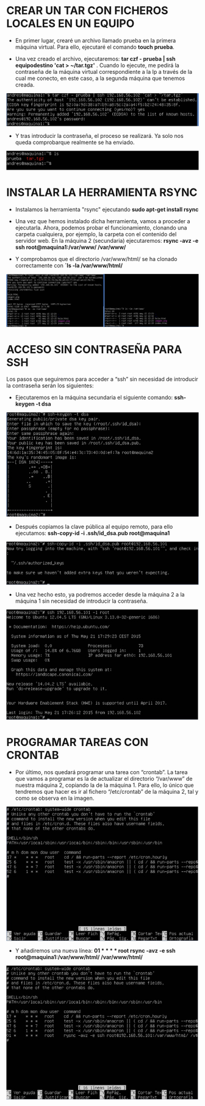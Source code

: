 # CREAR UN TAR CON FICHEROS LOCALES EN UN EQUIPO

* En primer lugar, crearé un archivo llamado prueba en la primera máquina virtual. Para ello, ejecutaré el comando **touch prueba**.

* Una vez creado el archivo, ejecutaremos: **tar czf - prueba | ssh equipodestino 'cat > ~/tar.tgz'** . Cuando lo ejecute, me pedirá la contraseña de la máquina virtual correspondiente a la Ip a través de la cual me conecto, en este caso, a la segunda máquina que tenemos creada.

![img](https://github.com/manolotello7/SWAP14-15/blob/master/Im%C3%A1genes/Pr%C3%A1ctica2/tar.jpg)

* Y tras introducir la contraseña, el proceso se realizará. Ya solo nos queda comprobarque realmente se ha enviado.

![img](https://github.com/manolotello7/SWAP14-15/blob/master/Im%C3%A1genes/Pr%C3%A1ctica2/tar2.jpg)


# INSTALAR LA HERRAMIENTA RSYNC

* Instalamos la herramienta "rsync" ejecutando **sudo apt-get install rsync**

* Una vez que hemos instalado dicha herramienta, vamos a proceder a ejecutarla. Ahora, podemos probar el funcionamiento, clonando una carpeta cualquiera, por ejemplo, la carpeta con el contenido del servidor web. En la máquina 2 (secundaria) ejecutaremos:                        **rsync -avz -e ssh root@maquina1:/var/www/ /var/www/**

* Y comprobamos que el directorio /var/www/html/ se ha clonado correctamente con **´ls -la /var/www/html/**

![img](https://github.com/manolotello7/SWAP14-15/blob/master/Im%C3%A1genes/Pr%C3%A1ctica2/clonado-maquina2.jpg)

# ACCESO SIN CONTRASEÑA PARA SSH

Los pasos que seguiremos para acceder a “ssh” sin necesidad de introducir la contraseña serán los siguientes:

* Ejecutaremos en la máquina secundaria el siguiente comando: **ssh-keygen -t dsa**

![img](https://github.com/manolotello7/SWAP14-15/blob/master/Im%C3%A1genes/Pr%C3%A1ctica2/clave-maquina2.jpg)

* Después copiamos la clave pública al equipo remoto, para ello ejecutamos: **ssh-copy-id -i .ssh/id_dsa.pub root@maquina1**

![img](https://github.com/manolotello7/SWAP14-15/blob/master/Im%C3%A1genes/Pr%C3%A1ctica2/ssh-maquina2.jpg)

* Una vez hecho esto, ya podremos acceder desde la máquina 2 a la máquina 1 sin necesidad de introducir la contraseña.

![img](https://github.com/manolotello7/SWAP14-15/blob/master/Im%C3%A1genes/Pr%C3%A1ctica2/ssh2-maquina2.jpg)

# PROGRAMAR TAREAS CON CRONTAB

* Por último, nos quedará programar una tarea con “crontab”. La tarea que vamos a programar es la de actualizar el directorio “/var/www” de nuestra máquina 2, copiando la de la máquina 1. Para ello, lo único que tendremos que hacer es ir al fichero “/etc/crontab” de la máquina 2, tal y como se observa en la imagen.

![img](https://github.com/manolotello7/SWAP14-15/blob/master/Im%C3%A1genes/Pr%C3%A1ctica2/cron-maquina2.jpg)

* Y añadiremos una nueva línea: **01 *    * * * root rsync -avz -e ssh root@maquina1:/var/www/html/ /var/www/html/**

![img](https://github.com/manolotello7/SWAP14-15/blob/master/Im%C3%A1genes/Pr%C3%A1ctica2/cron2-maquina2.jpg)

